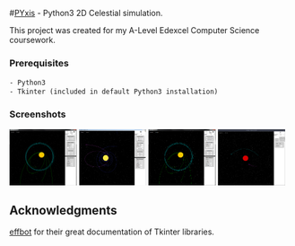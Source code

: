 #[PYxis](https://en.wikipedia.org/wiki/Pyxis) - Python3 2D Celestial simulation.

This project was created for my A-Level Edexcel Computer Science coursework.

### Prerequisites

```
- Python3
- Tkinter (included in default Python3 installation)
```
### Screenshots

<img src="/assets/pyxis1.png" width="120" height="100"> <img src="/assets/pyxis2.png" width="120" height="100"> <img src="/assets/pyxis3.png" width="120" height="100"> <img src="/assets/pyxis4.png" width="120" height="100">




## Acknowledgments

[effbot](http://effbot.org/) for their great documentation of Tkinter libraries.
